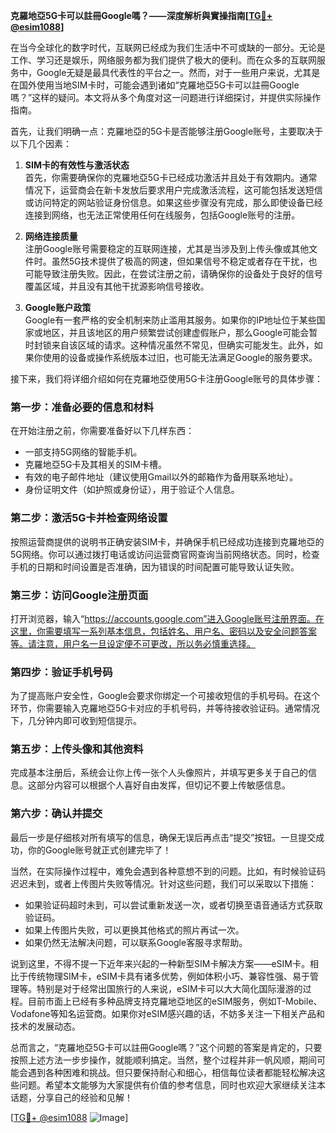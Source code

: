 **克羅地亞5G卡可以註冊Google嗎？——深度解析與實操指南[[TG💪+ @esim1088](https://t.me/s/esim1088)]**

在当今全球化的数字时代，互联网已经成为我们生活中不可或缺的一部分。无论是工作、学习还是娱乐，网络服务都为我们提供了极大的便利。而在众多的互联网服务中，Google无疑是最具代表性的平台之一。然而，对于一些用户来说，尤其是在国外使用当地SIM卡时，可能会遇到诸如“克羅地亞5G卡可以註冊Google嗎？”这样的疑问。本文将从多个角度对这一问题进行详细探讨，并提供实际操作指南。

首先，让我们明确一点：克羅地亞的5G卡是否能够注册Google账号，主要取决于以下几个因素：

1. **SIM卡的有效性与激活状态**  
   首先，你需要确保你的克羅地亞5G卡已经成功激活并且处于有效期内。通常情况下，运营商会在新卡发放后要求用户完成激活流程，这可能包括发送短信或访问特定的网站验证身份信息。如果这些步骤没有完成，那么即使设备已经连接到网络，也无法正常使用任何在线服务，包括Google账号的注册。

2. **网络连接质量**  
   注册Google账号需要稳定的互联网连接，尤其是当涉及到上传头像或其他文件时。虽然5G技术提供了极高的网速，但如果信号不稳定或者存在干扰，也可能导致注册失败。因此，在尝试注册之前，请确保你的设备处于良好的信号覆盖区域，并且没有其他干扰源影响信号接收。

3. **Google账户政策**  
   Google有一套严格的安全机制来防止滥用其服务。如果你的IP地址位于某些国家或地区，并且该地区的用户频繁尝试创建虚假账户，那么Google可能会暂时封锁来自该区域的请求。这种情况虽然不常见，但确实可能发生。此外，如果你使用的设备或操作系统版本过旧，也可能无法满足Google的服务要求。

接下来，我们将详细介绍如何在克羅地亞使用5G卡注册Google账号的具体步骤：

### 第一步：准备必要的信息和材料
在开始注册之前，你需要准备好以下几样东西：
- 一部支持5G网络的智能手机。
- 克羅地亞5G卡及其相关的SIM卡槽。
- 有效的电子邮件地址（建议使用Gmail以外的邮箱作为备用联系地址）。
- 身份证明文件（如护照或身份证），用于验证个人信息。

### 第二步：激活5G卡并检查网络设置
按照运营商提供的说明书正确安装SIM卡，并确保手机已经成功连接到克羅地亞的5G网络。你可以通过拨打电话或访问运营商官网查询当前网络状态。同时，检查手机的日期和时间设置是否准确，因为错误的时间配置可能导致认证失败。

### 第三步：访问Google注册页面
打开浏览器，输入“https://accounts.google.com”进入Google账号注册界面。在这里，你需要填写一系列基本信息，包括姓名、用户名、密码以及安全问题答案等。请注意，用户名一旦设定便不可更改，所以务必慎重选择。

### 第四步：验证手机号码
为了提高账户安全性，Google会要求你绑定一个可接收短信的手机号码。在这个环节，你需要输入克羅地亞5G卡对应的手机号码，并等待接收验证码。通常情况下，几分钟内即可收到短信提示。

### 第五步：上传头像和其他资料
完成基本注册后，系统会让你上传一张个人头像照片，并填写更多关于自己的信息。这部分内容可以根据个人喜好自由发挥，但切记不要上传敏感信息。

### 第六步：确认并提交
最后一步是仔细核对所有填写的信息，确保无误后再点击“提交”按钮。一旦提交成功，你的Google账号就正式创建完毕了！

当然，在实际操作过程中，难免会遇到各种意想不到的问题。比如，有时候验证码迟迟未到，或者上传图片失败等情况。针对这些问题，我们可以采取以下措施：

- 如果验证码超时未到，可以尝试重新发送一次，或者切换至语音通话方式获取验证码。
- 如果上传图片失败，可以更换其他格式的照片再试一次。
- 如果仍然无法解决问题，可以联系Google客服寻求帮助。

说到这里，不得不提一下近年来兴起的一种新型SIM卡解决方案——eSIM卡。相比于传统物理SIM卡，eSIM卡具有诸多优势，例如体积小巧、兼容性强、易于管理等。特别是对于经常出国旅行的人来说，eSIM卡可以大大简化国际漫游的过程。目前市面上已经有多种品牌支持克羅地亞地区的eSIM服务，例如T-Mobile、Vodafone等知名运营商。如果你对eSIM感兴趣的话，不妨多关注一下相关产品和技术的发展动态。

总而言之，“克羅地亞5G卡可以註冊Google嗎？”这个问题的答案是肯定的，只要按照上述方法一步步操作，就能顺利搞定。当然，整个过程并非一帆风顺，期间可能会遇到各种困难和挑战。但只要保持耐心和细心，相信每位读者都能轻松解决这些问题。希望本文能够为大家提供有价值的参考信息，同时也欢迎大家继续关注本话题，分享自己的经验和见解！

[[TG💪+ @esim1088](https://t.me/s/esim1088) ![Image](https://i.postimg.cc/4NQfJmqS/Snipaste-2025-05-13-00-14-12.png)]
